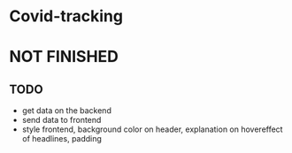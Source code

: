 # Covid-tracking
# NOT FINISHED

## TODO
- get data on the backend
- send data to frontend
- style frontend, background color on header, explanation on hovereffect of headlines, padding